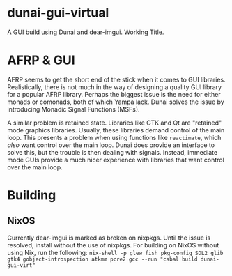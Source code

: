 # dunai-gui-virtual
A GUI build using Dunai and dear-imgui. Working Title.

# AFRP & GUI
AFRP seems to get the short end of the stick when it comes to GUI libraries.
Realistically, there is not much in the way of designing a quality GUI library
for a popular AFRP library. Perhaps the biggest issue is the need for either
monads or comonads, both of which Yampa lack. Dunai solves the issue by
introducing Monadic Signal Functions (MSFs).

A similar problem is retained state. Libraries like GTK and Qt are "retained"
mode graphics libraries. Usually, these libraries demand control of the main
loop. This presents a problem when using functions like `reactimate`, which
*also* want control over the main loop. Dunai does provide an interface to solve
this, but the trouble is then dealing with signals. Instead, immediate mode GUIs
provide a much nicer experience with libraries that want control over the main
loop.

# Building
## NixOS
Currently dear-imgui is marked as broken on nixpkgs. Until the issue is resolved,
install without the use of nixpkgs.
For building on NixOS without using Nix, run the following:
`
nix-shell -p glew fish pkg-config SDL2 glib gtk4 gobject-introspection atkmm pcre2 gcc --run "cabal build dunai-gui-virt"
`
